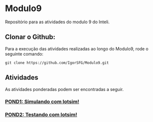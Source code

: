 # Modulo9
Repositório para as atividades do modulo 9 do Inteli.

## Clonar o Github:
Para a execução das atividades realizadas ao longo do Modulo9, rode o seguinte comando:
```
git clone https://github.com/IgorSFG/Modulo9.git
```

## Atividades
As atividades ponderadas podem ser encontradas a seguir.

### [POND1: Simulando com Iotsim!](https://github.com/IgorSFG/Modulo9/tree/main/src/pond1)

### [POND2: Testando com Iotsim!](https://github.com/IgorSFG/Modulo9/tree/main/src/pond2)
